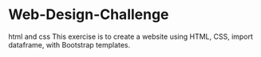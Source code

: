# Web-Design-Challenge
html and css
This exercise is to create a website using HTML, CSS, import dataframe, with Bootstrap templates.
